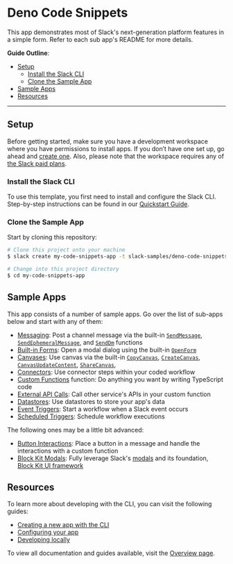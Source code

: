 # Deno Code Snippets

This app demonstrates most of Slack's next-generation platform features in a
simple form. Refer to each sub app's README for more details.

**Guide Outline**:

- [Setup](#setup)
  - [Install the Slack CLI](#install-the-slack-cli)
  - [Clone the Sample App](#clone-the-sample-app)
- [Sample Apps](#sample-apps)
- [Resources](#resources)

---

## Setup

Before getting started, make sure you have a development workspace where you
have permissions to install apps. If you don’t have one set up, go ahead and
[create one](https://slack.com/create). Also, please note that the workspace
requires any of [the Slack paid plans](https://slack.com/pricing).

### Install the Slack CLI

To use this template, you first need to install and configure the Slack CLI.
Step-by-step instructions can be found in our
[Quickstart Guide](https://api.slack.com/future/quickstart).

### Clone the Sample App

Start by cloning this repository:

```zsh
# Clone this project onto your machine
$ slack create my-code-snippets-app -t slack-samples/deno-code-snippets

# Change into this project directory
$ cd my-code-snippets-app
```

## Sample Apps

This app consists of a number of sample apps. Go over the list of sub-apps below
and start with any of them:

- [Messaging](./Messaging/): Post a channel message via the built-in
  [`SendMessage`](https://api.slack.com/future/functions#send-message),
  [`SendEphemeralMessage`](https://api.slack.com/future/functions#send-ephemeral-message),
  and [`SendDm`](https://api.slack.com/future/functions#send-direct-message)
  functions
- [Built-in Forms](./Built-in_Forms/): Open a modal dialog using the built-in
  [`OpenForm`](https://api.slack.com/future/functions#open-a-form)
- [Canvases](./Canvases/): Use canvas via the built-in
  [`CopyCanvas`](https://api.slack.com/reference/functions/canvas_copy),
  [`CreateCanvas`](https://api.slack.com/reference/functions/canvas_create),
  [`CanvasUpdateContent`](https://api.slack.com/reference/functions/canvas_update_content),
  [`ShareCanvas`](https://api.slack.com/reference/functions/share_canvas),
- [Connectors](./Connectors/): Use connector steps within your coded workflow
- [Custom Functions](./Custom_Functions/) function: Do anything you want by
  writing TypeScript code
- [External API Calls](./External_API_Calls/): Call other service's APIs in your
  custom function
- [Datastores](./Datastores/): Use datastores to store your app's data
- [Event Triggers](./Event_Triggers/): Start a workflow when a Slack event
  occurs
- [Scheduled Triggers](./Scheduled_Triggers/): Schedule workflow executions

The following ones may be a little bit advanced:

- [Button Interactions](./Button_Interactions/): Place a button in a message and
  handle the interactions with a custom function
- [Block Kit Modals](./Block_Kit_Modals/): Fully leverage Slack's
  [modals](https://api.slack.com/surfaces/modals/using) and its foundation,
  [Block Kit UI framework](https://api.slack.com/block-kit)

## Resources

To learn more about developing with the CLI, you can visit the following guides:

- [Creating a new app with the CLI](https://api.slack.com/future/create)
- [Configuring your app](https://api.slack.com/future/manifest)
- [Developing locally](https://api.slack.com/future/run)

To view all documentation and guides available, visit the
[Overview page](https://api.slack.com/future/overview).
